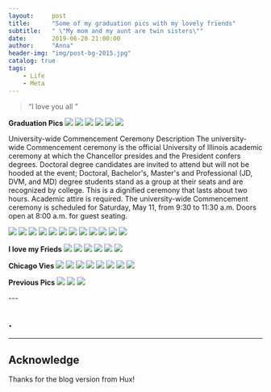 ```yaml
---
layout:     post
title:      "Some of my graduation pics with my lovely friends"
subtitle:   " \"My mom and my aunt are twin sisters\""
date:       2019-06-20 21:00:00
author:     "Anna"
header-img: "img/post-bg-2015.jpg"
catalog: true
tags:
    - Life
    - Meta
---
```


> “I love you all ”


**Graduation Pics**
![](/img/ga/1.jpg)
![](/img/ga/2.jpg)
![](/img/ga/3.jpg)
![](/img/ga/8.jpg)
![](/img/ga/9.jpg)
![](/img/ga/10.jpg)

University-wide Commencement Ceremony Description
The university-wide Commencement ceremony is the official University of Illinois academic ceremony at which the Chancellor presides and the President confers degrees. Doctoral degree candidates are invited to attend but will not be hooded at the event; Doctoral, Bachelor's, Master's and Professional (JD, DVM, and MD) degree students stand as a group at their seats and are recognized by college. This is a dignified ceremony that lasts about two hours. Academic attire is required. The university-wide Commencement ceremony is scheduled for Saturday, May 11, from 9:30 to 11:30 a.m. Doors open at 8:00 a.m. for guest seating.

![](/img/ga/x1.jpg)
![](/img/ga/x2.jpg)
![](/img/ga/x3.jpg)
![](/img/ga/x4.jpg)
![](/img/ga/x5.jpg)
![](/img/ga/x6.jpg)
![](/img/ga/x7.jpg)
![](/img/ga/x8.jpg)
![](/img/ga/x9.jpg)
![](/img/ga/x10.jpg)
![](/img/ga/x11.jpg)
![](/img/ga/x12.jpg)

**I love my Frieds**
![](/img/ga/y1.jpg)
![](/img/ga/y2.jpg)
![](/img/ga/y3.jpg)
![](/img/ga/y4.jpg)
![](/img/ga/y5.jpg)
![](/img/ga/y6.jpg)


**Chicago Vies**
![](/img/ga/z1.jpg)
![](/img/ga/z2.jpg)
![](/img/ga/z3.jpg)
![](/img/ga/z4.jpg)
![](/img/ga/z5.jpg)
![](/img/ga/z6.jpg)
![](/img/ga/z7.jpg)
![](/img/ga/z8.jpg)



**Previous Pics**
![](/img/ga/5.jpg)
![](/img/ga/6.jpg)
![](/img/ga/7.jpg)



<p id = "build"></p>
---

## .


---




## Acknowledge

Thanks for the blog version from Hux!



